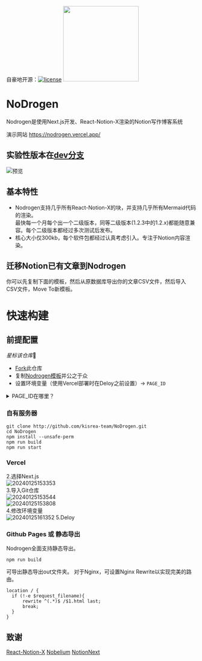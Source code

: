 自豪地开源：[![license](https://img.shields.io/badge/License-MIT-blue)](https://github.com/kisrea-team/NoDrogen/blob/main/LICENSE)
<img src="https://i0.imgs.ovh/2024/02/08/ba1c2.png" width="200" height="200">

# NoDrogen
Nodrogen是使用Next.js开发、React-Notion-X渲染的Notion写作博客系统

演示网站 https://nodrogen.vercel.app/
## 实验性版本在[dev分支](https://github.com/kisrea-team/Notion-New/tree/dev)
![预览](https://i0.imgs.ovh/2024/02/08/bapfO.png)

## 基本特性
* Nodrogen支持几乎所有React-Notion-X的块，并支持几乎所有Mermaid代码的渲染。</br>最快每一个月每个出一个二级版本，同等二级版本(1.2.3中的1.2.x)都能随意兼容。每个二级版本都经过多次测试后发布。
* 核心大小仅300kb，每个软件包都经过认真考虑引入。专注于Notion内容渲染。
## 迁移Notion已有文章到Nodrogen

你可以先复制下面的模板，然后从原数据库导出你的文章CSV文件，然后导入CSV文件，Move To新模板。

# 快速构建
## 前提配置
*星标该仓库*🤪

* [Fork](https://github.com/kisrea-team/NoDrogen/fork)此仓库
* 复制[Nodrogen模板](<https://www.notion.so/kisrea/1ac8cfb2dde44bbc8f6ed18d2acb1e3b?v=86c74e71bd524a29b5dc0fa1a1cf4fce>)并公之于众
* 设置环境变量（使用Vercel部署时在Deloy之前设置）→
`PAGE_ID`

<details><summary>PAGE_ID在哪里？</summary>
打码处就是啦
  <img src="https://i0.imgs.ovh/2024/02/08/baeyd.png">
</details>

### 自有服务器

```shell
git clone http://github.com/kisrea-team/NoDrogen.git
cd NoDrogen
npm install --unsafe-perm
npm run build
npm run start
```

### Vercel

2.选择Next.js<br />
![20240125153353](https://github.com/kisrea-team/NoDrogen/assets/49295983/c5d256f3-e56e-42e6-8d86-8aae1bfd63b8)<br />
3.导入Git仓库<br />
![20240125153544](https://github.com/kisrea-team/NoDrogen/assets/49295983/88e72d3a-de3e-408b-a1a0-aae5aad02b2f)<br />
![20240125153808](https://github.com/kisrea-team/NoDrogen/assets/49295983/1c5ca88c-0e2b-476c-b2bd-7e2a2e8d9d41)<br />
4.修改环境变量<br />
![20240125161352](https://github.com/kisrea-team/NoDrogen/assets/49295983/01e78939-e269-47ca-886f-a0b2894e491a)
5.Deloy

### Github Pages 或 静态导出

Nodrogen全面支持静态导出。

```shell
npm run build
```

可导出静态导出out文件夹。
对于Nginx，可设置Nginx Rewrite以实现完美的路由。

```shell
location / {
  if (!-e $request_filename){
      rewrite ^(.*)$ /$1.html last;
      break;
  }
}
```

## 致谢

[React-Notion-X](https://github.com/NotionX/react-notion-x)
[Nobelium](https://github.com/craigary/nobelium)
[NotionNext](https://github.com/tangly1024/NotionNext)
